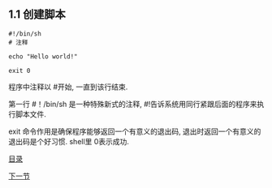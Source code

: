 ## 1.1 创建脚本

```
#!/bin/sh
# 注释

echo "Hello world!"

exit 0

```

程序中注释以 #开始, 一直到该行结束.

第一行 #！/bin/sh 是一种特殊新式的注释, #!告诉系统用同行紧跟后面的程序来执行脚本文件.

exit 命令作用是确保程序能够返回一个有意义的退出码, 退出时返回一个有意义的退出码是个好习惯. shell里 0表示成功.





[目录](README.md)

[下一节](1.2.md)
